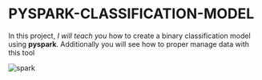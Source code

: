# PYSPARK-CLASSIFICATION-MODEL
In this project, *I will teach you* how to create a binary classification model  using **pyspark**. Additionally you will see how to proper manage data with this tool

![spark](https://github.com/user-attachments/assets/deff575c-64f2-425f-82ee-97dbb6eefced)
